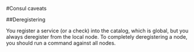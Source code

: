 #Consul caveats

##Deregistering

You register a service (or a check) into the catalog, which is global, but you always deregister from the local node.
To completely deregistering a node, you should run a command against all nodes.

